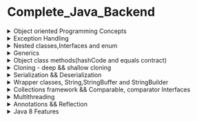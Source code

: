# Complete_Java_Backend




<details>
<Summary>Object oriented Programming Concepts</Summary>

##### Class(Static) & Object(Non-static or Instance)



``` 
        
 Class
 - A class in Java is a blueprint or template for creating objects.
 - It defines the structure and behavior that objects created from the class will have. 
 - It consists of instance variables(fields/properties), methods(actions/behavior) and construtors(initilization), nested classes.
 - It is a logical entity.
 - To access class level methods or fields- we have to define them as static fields or static methods.
 - By default every class is child class of Object class in java - we can use object class methods on every class - inheritance.

 Object
- It is a physical entity, it takes up the memory space
- we use new keyword to create an instance of the class called object.
- when we call new keyword on a class for creating object, it first invokes constructor - which is used to initializing fields.

 Example :

// Define a class named "Person"
 class Person {
  // Fields (attributes)
    String name;
    int age;
                
  // Constructor
 public Person(String name, int age) {
     this.name = name;
     this.age = age;
 }
        
 // Method to display information about the person
  public void displayInfo() {
    System.out.println("Name: " + name);
    System.out.println("Age: " + age);
 }

}

public class Main {
   public static void main(String[] args) {
        Person person1 = new Person("Alice", 30);
        person1.displayInfo();
        Person person2 = new Person("Bob", 25);
        person2.displayInfo();
   }
}


Static and Non-static:
======================
Fields:
=======
Static Fields:
    i. A static field is shared among all instances of a class (memory allocated only once and shared accross the objects).
    ii.Changes to a static field affect all instances and are persistent across objects.
Non-Static Fields:
   i.A non-static field is unique to each instance of a class.
   ii.Changes to a non-static field only affect the specific instance they are associated with

Syntax:
ClassName.staticField
ClassName.staticMethod()

Methods:
========
	Static Methods:
        i. A static method can be called on the class itself, without creating an instance.
        ii. Static methods cannot access non-static (instance) members directly, as they don't have access to an object's state.
Non-Static Methods:
        i. Non-static methods are associated with instances and can access both static and non-static members of the class.
        ii.They have access to the instance's state through the this keyword.

Syntax:
object.nonStaticField
object.nonStaticMethod()

Note 1 : Atleast one class in java file should always be public, if we don't explicitly define the class as public,
         else JVM by default takes fileName as public class name

Note 2 : JVM checks for public class and inside that public class - will check for "public static void main(String[] args)" method as this
         is start point for execution of program - we don't need to create instance of the class so it should be "static"


Static blocks && Instance blocks, instanceof keyword
====================================================

Example: static block
=====================
public class StaticBlockExample {

   // A static initialization block is executed when the class is loaded into memory,
   // and it runs only once, regardless of how many instances of the class are created.
   // It's typically used for class-level initialization.
   static {
        System.out.println("This is a static initialization block.");
    }

    public StaticBlockExample() {
        System.out.println("Constructor called.");
    }

    public static void main(String[] args) {
        StaticBlockExample obj1 = new StaticBlockExample();
        StaticBlockExample obj2 = new StaticBlockExample();
    }
}

Example : instance block
========================

//An instance initialization block is executed when an instance of the class is created even before the construtor
// It's useful for performing instance-specific initialization. gets loaded for every new instance creation
public class InstanceBlockExample {
    {
        System.out.println("This is an instance initialization block.");
    }

    public InstanceBlockExample() {
        System.out.println("Constructor called.");
    }

    public static void main(String[] args) {
        InstanceBlockExample obj1 = new InstanceBlockExample();
        InstanceBlockExample obj2 = new InstanceBlockExample();
    }
}

instanceof keyword example :
============================
class Animal {
    // This is the base class.
}

class Dog extends Animal {
    // This is a subclass of Animal.
}

class Cat extends Animal {
    // This is another subclass of Animal.
}

public class InstanceOfExample {
    public static void main(String[] args) {
        Animal animal = new Dog(); // Creating a Dog object and assigning it to an Animal reference.
        testAnimalType(animal);
        
        animal = new Cat(); // Creating a Cat object and assigning it to the same Animal reference.
        testAnimalType(animal);
    }

    public static void testAnimalType(Animal animal) {
        if (animal instanceof Dog) {
            System.out.println("It's a Dog!");
        } else if (animal instanceof Cat) {
            System.out.println("It's a Cat!");
        } else if (animal instanceof Animal) {
            System.out.println("It's an Animal!");
        } else {
            System.out.println("Unknown type");
        }
    }
}
// It's a Dog!
// It's a Cat!

What are the default values assigned to variables and instances in java?
- There are no default values assigned to the variables in java.
We need to initialize the value before using it. Otherwise, it will throw a compilation error of (Variable might not be initialized). 
- But for instance, if we create the object,
then the default value will be initialized by the default constructor depending on the data type. 
- If it is a reference, then it will be assigned to null. 
- If it is numeric, then it will assign to 0.
- If it is a boolean, then it will be assigned to false. Etc

```
    
#####  Encapuslation(Access specifiers,packages, using getters/setters)
 


Packages : A package is a way to organize related classes and interfaces into a group or namespace.
- Preventing Name Conflicts
- Access Control
- Code Reusability
- package keyword is used to define a package and import is used to add a package
- By default java packages are - ![Alt Text](https://www.freetimelearning.com/java/uploadingimages/package%20in%20java.png)

Access modifiers : 
- Access modifiers in Java are keywords that control the visibility and accessibility of classes, fields (variables), methods (functions), and constructors within a Java program.
- They determine which parts of your code can be accessed from other classes or packages
![Alt Text](https://logicmojo.com/assets/dist/new_pages/images/access-modifiers-in-oops.png)

![Alt Text](https://1.bp.blogspot.com/-GCbzAxJ3_t8/XeqabcPeFCI/AAAAAAAABRY/LTJz83SB0zw9Ur7SNaEb2wMg3-QiEmuIACLcBGAsYHQ/s640/Access_Modifier.png)

```

Encapsulation :
===============
It is a mechanism in Java that bundles data (attributes) and the methods (functions) 
that operate on that data into a single unit known as a class.

- It hides the internal implementation details of a class, promoting information hiding.
- It provides a well-defined and controlled interface to interact with the object.
- Encapsulation begins by declaring the fields (variables) of a class as private.
- This means that the fields can only be accessed directly from within the class.
To allow controlled access to the private fields, you provide public methods (getters and setters) within the class.
These methods are used to read and modify the private field values.
   - Getter methods (e.g., getMethodName) retrieve the values of private fields.
   - Setter methods (e.g., setMethodName) modify the values of private fields.


Example of encapuslation :
--------------------------

public class Person {
    // Private fields
    private String name;
    private int age;

    // Constructor
    public Person(String name, int age) {
        this.name = name;
        setAge(age); // Using the setter method to validate and set age
    }

    // Getter method for name
    public String getName() {
        return name;
    }

    // Getter method for age
    public int getAge() {
        return age;
    }

    // Setter method for age with validation
    public void setAge(int age) {
        if (age >= 0 && age <= 120) { // Age validation
            this.age = age;
        } else {
            System.out.println("Invalid age");
        }
    }

    // Display information about the person
    public void displayInfo() {
        System.out.println("Name: " + name);
        System.out.println("Age: " + age);
    }

    public static void main(String[] args) {
        // Create a Person object
        Person person = new Person("Alice", 30);

        // Access and modify object's properties using getter and setter methods
        person.setAge(32);
        person.displayInfo();
    }
}




```

##### Abstraction(Interface, Abstract class, Interfaces vs abstract class)



```
Abstraction :
-------------
- Data Abstraction is the property by virtue of which only the essential details are displayed to the user.
The trivial or the non-essential units are not displayed to the user.
- Encapsulation  is data hiding(information hiding) while Abstraction is detailed hiding(implementation hiding)
- In Java, abstraction is achieved by interfaces and abstract classes. We can achieve 100% abstraction using interfaces.

Reasons for abstraction :
- To achieve loosely coupling
- To achieve security - hide certain details and only show the important details of an object.



Example for interface:
======================

// Define the Connectable interface
interface Connectable {
    void connectToInternet();
}

// Implementing classes
class Smartphone implements Connectable {
    private String brand;

    public Smartphone(String brand) {
        this.brand = brand;
    }

    @Override
    public void connectToInternet() {
        System.out.println(brand + " smartphone is connecting to the internet.");
    }
}

class Laptop implements Connectable {
    private String brand;

    public Laptop(String brand) {
        this.brand = brand;
    }

    @Override
    public void connectToInternet() {
        System.out.println(brand + " laptop is connecting to the internet.");
    }
}

class Tablet implements Connectable {
    private String brand;

    public Tablet(String brand) {
        this.brand = brand;
    }

    @Override
    public void connectToInternet() {
        System.out.println(brand + " tablet is connecting to the internet.");
    }
}

public class Main {
    public static void main(String[] args) {
        Smartphone iphone = new Smartphone("iPhone");
        Laptop dell = new Laptop("Dell");
        Tablet samsung = new Tablet("Samsung");

        iphone.connectToInternet();
        dell.connectToInternet();
        samsung.connectToInternet();
    }
}

Example for abstract class
==========================

// Abstract class representing an Electronic Device
abstract class ElectronicDevice {
    private String brand;
    private String model;
    private boolean poweredOn;

    public ElectronicDevice(String brand, String model) {
        this.brand = brand;
        this.model = model;
        this.poweredOn = false; // Devices start in a powered-off state
    }

    // Abstract method for turning on the device (to be implemented by subclasses)
    public abstract void powerOn();

    // Abstract method for turning off the device (to be implemented by subclasses)
    public abstract void powerOff();

    // Concrete method for displaying device information
    public void displayInfo() {
        System.out.println("Brand: " + brand);
        System.out.println("Model: " + model);
        System.out.println("Powered On: " + poweredOn);
    }
}

// Concrete subclass for smartphones
class Smartphone extends ElectronicDevice {
    public Smartphone(String brand, String model) {
        super(brand, model);
    }

    @Override
    public void powerOn() {
        System.out.println("Booting up the smartphone...");
        poweredOn = true;
    }

    @Override
    public void powerOff() {
        System.out.println("Shutting down the smartphone...");
        poweredOn = false;
    }

    // Additional smartphone-specific methods can be added here
}

// Concrete subclass for laptops
class Laptop extends ElectronicDevice {
    public Laptop(String brand, String model) {
        super(brand, model);
    }

    @Override
    public void powerOn() {
        System.out.println("Booting up the laptop...");
        poweredOn = true;
    }

    @Override
    public void powerOff() {
        System.out.println("Shutting down the laptop...");
        poweredOn = false;
    }

    // Additional laptop-specific methods can be added here
}

public class Main {
    public static void main(String[] args) {
        Smartphone myPhone = new Smartphone("Apple", "iPhone 12");
        Laptop myLaptop = new Laptop("Dell", "XPS 13");

        myPhone.displayInfo();
        myPhone.powerOn();
        myPhone.displayInfo();
        myPhone.powerOff();
        myPhone.displayInfo();

        System.out.println();

        myLaptop.displayInfo();
        myLaptop.powerOn();
        myLaptop.displayInfo();
        myLaptop.powerOff();
        myLaptop.displayInfo();
    }
}

```

- Differences between abstract class and interface

![Alt Text](https://i.pinimg.com/736x/02/ba/9c/02ba9c498b5e09b7c3f35a6c4bcfac82.jpg)





##### Polymorphism(Method overloading(Static/compile time binding)&method overriding(Runtime/Dynamic binding- reference type))

A)Method overloading : https://www.geeksforgeeks.org/method-overloading-in-java/
B)Method Overriding : https://www.geeksforgeeks.org/overriding-in-java/
Difference between method overloading and method overriding 
	https://www.geeksforgeeks.org/difference-between-method-overloading-and-method-overriding-in-java/


##### Inheritance(types of inheritance, diamond problem, Reusabality)

https://www.geeksforgeeks.org/inheritance-in-java/

![Alt Text](https://i0.wp.com/www.tutorialspoint.com/java/images/types_of_inheritance.jpg?zoom=2)

why multiple inheritance is not possible in java and java 8 solution ?
	https://javagoal.com/multiple-inheritances-in-java/



</details>



<details>
<Summary>Exception Handling</Summary>
</details>

<details>
<Summary>Nested classes,Interfaces and enum</Summary>
</details>


<details>
<Summary>Generics</Summary>
</details>



<details>
<Summary>Object class methods(hashCode and equals contract)</Summary>
</details>

<details>
<Summary>Cloning - deep && shallow cloning</Summary>
</details>

<details>
<Summary>Serialization && Deserialization</Summary>
</details>

<details>
<Summary>Wrapper classes, String,StringBuffer and StringBuilder</Summary>
</details>

<details>
<Summary>Collections framework && Comparable, comparator Interfaces</Summary>
</details>


<details>
<Summary>Multithreading</Summary>

##### 1.Necessity of multithreading and terms
     - Mono/Multi core CPU and memory model, clock cycles
     - Thread Schedulers allocation of threads or programs to the CPU.
     - Scheduling Algorithms and priority.
     - Task,Thread,Program and Process.
 
##### 2.Terminology and how things work
      - Ways how CPU execute Tasks : Concurrency,Parallelism and Concurrency+Parallelism.
      - Programming Models : Synchronous and Asynchronous.
      - Environments : Single Threaded and MultiThreading.
      - Dependent and Independent Tasks examples.

##### 3.Thread life cycle and thread, task creation in java
     - Thread LifeCycle : New, Runnable, Running and Terminated.
     - Ways to create task and thread in java.
     - Thread class properties and methods.
     - Know About fork, join and Thread pool and group.

##### 4.Problems with multithreading with examples in java
     - Race Condition and critical section (dirty read/write problem).
     - DeadLock (long wait or starvation problem).
     - Visibility Problem (shared variable value is not updated).
     
##### 5.Synchronization — lock/monitor and release concept for race condition + other approaches
     - Locking concept and different types of locks.
     - Locking (classLevel(static) and objectLevel (instance)).
     - ObjectLevel(applicable to all synchronized methods/blocks in class).
     - ObjectLevel (set lock for every synchronized block/method).
     - Reentrant locks
     - Atomic class and Concurrent Collections (ThreadSafe) , semaphores etc
     
##### 6.Thread local and thread signaling concept

##### 7.DeadLock Prevention ways and Volatile Keyword for visibility problem

##### 8.Inter thread communication ways — wait(), notify() and notifyAll

##### 9.ExecutorFramework- Threads Creation and execution management

##### 10.How to work with sync and async multithreaded programs in spring boot examples ?

##### Multithreading Interview questions
Q1. Suppose, you have thread T1, T2, and T3. How will you ensure
that thread T2 will run after T1 and thread T3 after T2?



Q2. Why do we call the start() method first, which in turn calls the
run() method, why not directly call the run() method in our
programs?


Q3: Explain the differences between User-level and Kernel level
thread?

Q4: How will you awake a blocked thread in Java?

Q5: Which one is better to implement thread in Java? extending
Thread class or implementing Runnable?

Q6: What’s the difference between class lock and object lock?

Q7: Difference between t.start() and t.run() methods.

Q8: What happened if we are not overriding run() method ?

Q9: What is the difference between wait and sleep in Java?

Q10: Which method will release lock?

Q11: What is a race condition? How will you find and solve race
condition?

• race conditions,
• deadlock
• Livelock-: When all the threads are in a blocked state and
execution is stopped due to resource unavailability, then
that situation is termed as livelock.
• Starvation

Q13: Print sequence using 3 threads in java
T1 1
T2 2
T3 3
T1 4
T2 5
T3 6
T1 7
T2 8
T3 9
T1 10


Q14: How many types of thread are there in java ?

Q15: Difference between creating a thread using Runnable interface and Thread class ?

Q16: Can we change the name of a thread and how if yes ?

Q17: Can two threads have same name if yes how can we identify them ?

Q18: What are MIN_PRIORITY, MAX_PRIORITY AND NORM_PRIORITY and default priortiy of thread, priorty of main thread, can we change ?

Q19: Difference between isInterrupted and interrupted ?


Q20: What is executor framework ?

Q21: Explain volatile variables ?

Q21: How to make user thread to a daemon thread ?

Q21: Can we restart the same thread again ?

Q22: How do we timeout a thread ?
 
</details>


<details>
<Summary>Annotations && Reflection</Summary>
</details>

<details>
<Summary>Java 8 Features</Summary>
<h6>1. Lambda Expressions && Functional Interfaces</h6>


Syntax for lambda expressions

```
1.syntax - No need to add return statement in case of single line expression
(parameters) -> expression

2.Multiple Parameters Lambda
(x) -> x * 2

3.Lambda with No Parameters
(a, b) -> a + b

4.Block Lambda with Multiple Statements
() -> "Hello, World!"

5.Lambda with Method Reference
(x, y) -> {
    int sum = x + y;
    return sum;
}

6.Lambda with Type Declaration
(int x, int y) -> x * y

```

Example of lambda expression

```
@FunctionalInerface
interface Pen{
     void write(); // Single abstract method + any no of abstract and default methods
}

class Bluepen implements Pen{
    public void write(){
        System.out.println("Writing with blue pen....");
    }
}

public class Main {
   public static void main(String[] args) { 
      //Without Lambda expressions
      Bluepen bluePen = new Bluepen();
      takeNotes(bluePen);
      
      //with lambda expressions
      Pen pen = ()->System.out.println("Writing with blue pen....");
      takeNotes(pen);
   }

   public static void takeNotes(Pen pen){
      pen.write();
   }
}
```

<br>
<h6> 2.Method references</h6>

  - method references are a shorthand notation that allows you to refer to a method without actually invoking it
  - They provide a way to pass methods as arguments to functions or assign them to variables, making your code more concise and readable.
  - Method references are often used in functional programming and with features like the Stream API
  - There are four types of method references in Java

```

1.Reference to a Static Method: You can refer to a static method of a class using the class name
// Using a lambda expression
Function<Integer, Double> squareRoot = x -> Math.sqrt(x);

// Using a method reference
Function<Integer, Double> squareRootRef = Math::sqrt;


2.Reference to an Instance Method of a Particular Object: You can reference an instance method of a specific object by specifying the object before the method name.

String str = "Hello, World!";

// Using a lambda expression
Function<Integer, Character> charAt = i -> str.charAt(i);

// Using a method reference
Function<Integer, Character> charAtRef = str::charAt;


3.Reference to an Instance Method of an Arbitrary Object of a Particular Type:
List<String> names = Arrays.asList("Alice", "Bob", "Charlie");

// Using a lambda expression
names.forEach(name -> System.out.println(name));

// Using a method reference
names.forEach(System.out::println);


4.Reference to a Constructor: You can reference a constructor using the Class::new syntax
// Using a lambda expression
Supplier<String> stringSupplier = () -> new String();

// Using a constructor reference
Supplier<String> stringSupplierRef = String::new;

```

<br>
<h6> 3.Predefined Functional Interfaces and there examples</h6>
     - Java provides predefined functional interfaces which are avaliable in java.util.function package

![alt text](https://www.falkhausen.de/Java-8/java.util/function.png)


```
import java.util.function.Supplier;

public class FunctionInterfaces {
    public static void main(String[] args) {


      //  1.Supplier  : Represents a supplier of results without taking any input.
        Supplier<String> supplier = () -> "Hello, World!";
        String result = supplier.get();
        System.out.println(result); // Output: Hello, World!


        //2. Consumer : Represents an operation that takes an input argument and returns no result.
        Consumer<String> consumer = message -> System.out.println("Message: " + message);
        consumer.accept("Hello, Consumer!");

        //3.Predicate : Represents a boolean-valued function of one argument.
        Predicate<Integer> isEven = number -> number % 2 == 0;
        boolean result = isEven.test(4);
        System.out.println("Is 4 even? " + result); // Output: Is 4 even? true


        //4.Function : Represents a function that takes an argument of type T and produces a result of type R
        Function<Integer, String> intToString = number -> "Number: " + number;
        String result = intToString.apply(42);
        System.out.println(result); // Output: Number: 42


        // 5..UnaryOperator<T> : Represents an operation on a single operand of type T that produces a result of the same type T.
        UnaryOperator<Integer> square = number -> number * number;
        int result = square.apply(5);
        System.out.println("Square of 5: " + result); // Output: Square of 5: 25

        //6. BinaryOperator<T>: Represents an operation upon two operands of type T that produces a result of the same type T. 
        BinaryOperator<Integer> add = (a, b) -> a + b;
        int result = add.apply(3, 7);
        System.out.println("3 + 7 = " + result); // Output: 3 + 7 = 10

    }
}


```

     


<br>
<h6> 4.Optionals </h6>
     - The Optional class in Java is part of the java.util package and was introduced in Java 8
     - It is used to represent an object that may or may not contain a non-null value
     - The purpose of Optional is to handle scenarios where you have an object that can be null, and it provides a more robust and safe way to work with such values to avoid null pointer exceptions.

```

//1. empty() : Returns an empty Optional instance.
Optional<String> emptyOptional = Optional.empty();


//2. of(T value) : Creates an Optional containing the given non-null value.
Optional<String> nonEmptyOptional = Optional.of("Hello");


//3.ofNullable(T value) : Creates an Optional containing the given value if it's non-null; otherwise, returns an empty Optional.
String nullableValue = null;
Optional<String> optional = Optional.ofNullable(nullableValue); // Creates an empty Optional


//4.isPresent() : Returns true if there is a value present in the Optional, otherwise false.
Optional<String> optional = Optional.of("Hello");
boolean isPresent = optional.isPresent(); // Returns true

//5.ifPresent(Consumer<T> consumer) : Executes the given consumer function if a value is present.
Optional<String> optional = Optional.of("Hello");
optional.ifPresent(value -> System.out.println("Value: " + value)); // Prints "Value: Hello"

//6.orElse(T other) : Returns the value if present; otherwise, returns the specified default value.
Optional<String> optional = Optional.empty();
String result = optional.orElse("Default"); // result will be "Default"


//7.orElseGet(Supplier<T> supplier) : Returns the value if present; otherwise, returns the result of the specified supplier function.
Optional<String> optional = Optional.empty();
String result = optional.orElseGet(() -> "Default"); // result will be "Default"


//8.orElseThrow(Supplier<? extends X> exceptionSupplier) :  Returns the value if present; otherwise, throws an exception generated by the provided supplier.
Optional<String> optional = Optional.empty();
String result = optional.orElseThrow(() -> new NoSuchElementException("No value present"));

//9.map(Function<? super T, ? extends U> mapper) : If a value is present, applies the given mapping function to it and returns an Optional containing the result.
Optional<String> optional = Optional.of("Hello");
Optional<Integer> lengthOptional = optional.map(String::length); // Contains the length, i.e., 5

//10.filter(Predicate<? super T> predicate) : If a value is present and satisfies the given predicate, returns the Optional; otherwise, returns an empty Optional.
Optional<Integer> optional = Optional.of(42);
Optional<Integer> filteredOptional = optional.filter(num -> num > 50); // Returns an empty Optional


```
     

<br>
<h6> 5.Stream Intro, classes and interfaces</h6>


![Alt Text](https://www.logicbig.com/tutorials/core-java-tutorial/java-util-stream/stream-api-intro/images/stream-api.png)

Please check the collection class methods and Stream support class methods

![Alt Text](https://www.falkhausen.de/Java-8/java.util/stream/Collectors.png)



![Alt Text](https://www.falkhausen.de/Java-8/java.util/stream/StreamSupport.png)


![Alt Text](https://www.falkhausen.de/Java-8/java.util/stream/Stream.png)

<br>
<h6> 6.Relation ship between stream and functional interfaces</h6>



```
Example 1: **fliter, map and collect**

  fliter : Stream<T> filter(Predicate<? super T> predicate) - Predicate : checks for true or false and adds to stream
  map : <R> Stream<R> map(Function<? super T, ? extends R> mapper) - Function :  that takes an argument of type T and produces a result of type R
  collect : <R, A> R collect(Collector<? super T, A, R> collector) -  collecting elements from a stream into a specific type of collection.
  Collector : public static <T> Collector<T, ?, List<T>> toList() -  Collector is a class and it has many static methods - one such method is toList

  Conclusion :
    - .map , .filter and .collect are abstract methods defined by the Stream interface in Java, they accept predefined functional interface as arguments or parameters in java
    - So The actual implementation of these methods depends on the specific stream type.

   List<Float> productPriceList2 =productsList.stream()  
                                     .filter(p -> p.price > 30000)// filtering data  
                                     .map(p->p.price)        // fetching price  
                                     .collect(Collectors.toList()); // collecting as list  



 Example 2 : Reduce example

 reduce :
  - Many times, we need to perform operations where a stream reduces to single resultant value, Reducing is the repeated process of combining all elements.
  - reduce operation applies a binary operator to each element in the stream where the first argument to the operator is the return value of the previous application and second argument is the         current stream element. (Identity, accumlator and combiner)
  - T reduce(T identity, BinaryOperator<T> accumulator) - identity is initial value of type T and accumulator is a function for combining two values 
  -  Optional<T> reduce(BinaryOperator<T> accumulator) - overloaded one

      case 1 : summing all the elements
        List<Integer> array = Arrays.asList(-2, 0, 4, 6, 8);
        // Finding sum of all elements
        int sum = array.stream().reduce(0, (element1, element2) -> element1 + element2); // 16

        int product = IntStream.range(2, 8)
                     .reduce((num1, num2) -> num1 * num2)
                     .orElse(-1);


      case 2 : comparing against all strings to find the max length string

        List<String> words = Arrays.asList("GFG", "Geeks", "for",  "GeeksQuiz", "GeeksforGeeks");
  
        // The lambda expression passed to
        // reduce() method takes two Strings
        // and returns the longer String.
        // The result of the reduce() method is
        // an Optional because the list on which
        // reduce() is called may be empty.
        Optional<String> longestString = words.stream().reduce((word1, word2)-> word1.length() > word2.length() ? word1 : word2);
        longestString.ifPresent(System.out::println); //GeeksforGeeks

     case 3: combing different strings into one single string

        String[] array = { "Geeks", "for", "Geeks" };
  
        // The result of the reduce() method is
        // an Optional because the list on which
        // reduce() is called may be empty.
        Optional<String> String_combine = Arrays.stream(array)
                                           .reduce((str1, str2)
                                           -> str1 + "-" + str2);
        if (String_combine.isPresent()) {
            System.out.println(String_combine.get()); // Geeks-for-Geeks
        }

```

<br>
<h6> 7.Date and Time API</h6>


</details>



